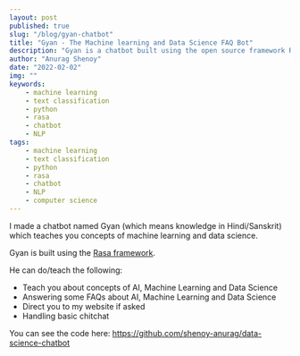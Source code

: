 ```yaml
---
layout: post
published: true
slug: "/blog/gyan-chatbot"
title: "Gyan - The Machine learning and Data Science FAQ Bot"
description: "Gyan is a chatbot built using the open source framework Rasa, and can answer frequently asked questions about AI, Machine Learning and Data Science."
author: "Anurag Shenoy"
date: "2022-02-02"
img: ""
keywords:
    - machine learning
    - text classification
    - python
    - rasa
    - chatbot
    - NLP
tags:
    - machine learning
    - text classification
    - python
    - rasa
    - chatbot
    - NLP
    - computer science
---
```


I made a chatbot named Gyan (which means knowledge in Hindi/Sanskrit) which teaches you concepts of machine learning and data science.

Gyan is built using the [Rasa framework](https://github.com/RasaHQ/rasa).

He can do/teach the following:
- Teach you about concepts of AI, Machine Learning and Data Science
- Answering some FAQs about AI, Machine Learning and Data Science
- Direct you to my website if asked
- Handling basic chitchat

You can see the code here: <https://github.com/shenoy-anurag/data-science-chatbot>

